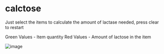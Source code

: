 # calctose
Just select the items to calculate the amount of lactase needed, press clear to restart

Green Values - Item quantity
Red Values - Amount of lactose in the item

![image](https://user-images.githubusercontent.com/88206626/199117428-5501c582-faef-46fc-8967-1c1b7831d69f.png)

